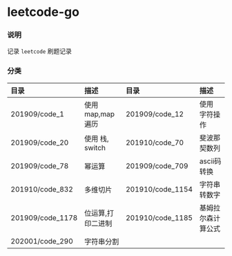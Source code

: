 # leetcode-go

### 说明

记录 `leetcode` 刷题记录

### 分类

| 目录 | 描述 | 目录 | 描述 |
|:---|:---|:---|:---|
| 201909/code_1 | 使用 map,map遍历 | 201909/code_12 | 使用 字符操作 |
| 201909/code_20 | 使用 栈, switch | 201910/code_70 | 斐波那契数列 |
| 201909/code_78 | 幂运算 | 201909/code_709 | ascii码转换 |
| 201910/code_832 | 多维切片 | 201910/code_1154 | 字符串转数字 |
| 201909/code_1178 | 位运算,打印二进制 | 201910/code_1185 | 基姆拉尔森计算公式 |
| 202001/code_290 | 字符串分割 | | |
